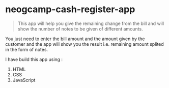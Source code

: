 # neogcamp-cash-register-app

> This app will help you give the remaining change from the bill and will show the number of notes to be given of different amounts.

You just need to enter the bill amount and the amount given by the customer and the app will show you the result i.e. remaining amount splited in the form of notes.

I have build this app using :

1. HTML
2. CSS
3. JavaScript

